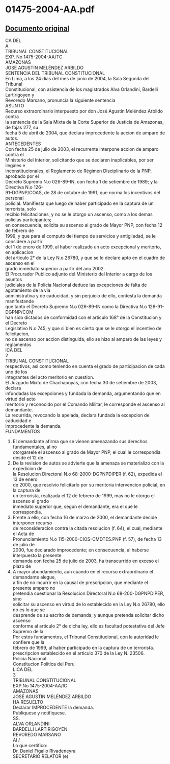 
01475-2004-AA.pdf
=================
  
[Documento original](https://tc.gob.pe/jurisprudencia/2005/01475-2004-AA.pdf)  
---  
CA DEL  
A  
TRIBUNAL CONSTITUCIONAL  
EXP. No 1475-2004-AA/TC  
AMAZONAS  
JOSE AGUSTIN MELÉNDEZ ARBILDO  
SENTENCIA DEL TRIBUNAL CONSTITUCIONAL  
En Lima, a los 24 dias del mes de junio de 2004, la Sala Segunda del Tribunal  
Constitucional, con asistencia de los magistrados Alva Orlandini, Bardelli Lartirigoyen y  
Revoredo Marsano, pronuncia la siguiente sentencia  
ASUNTO  
Recurso extraordinario interpuesto por don José Agustin Meléndez Arbildo contra  
la sentencia de la Sala Mixta de la Corte Superior de Justicia de Amazonas, de fojas 277, su  
fecha 5 de abril de 2004, que declara improcedente la accion de amparo de autos.  
ANTECEDENTES  
Con fecha 25 de julio de 2003, el recurrente interpone accion de amparo contra el  
Ministerio del Interior, solicitando que se declaren inaplicables, por ser ilegales e  
inconstitucionales, el Reglamento de Régimen Disciplinario de la PNP, aprobado por el  
Decreto Supremo N.o 026-89-IN, con fecha 1 de setiembre de 1989; y la Directiva N.o 126-  
91-DGPNP/COAS, de 28 de octubre de 1991, que norma los incentivos del personal  
policial. Manifiesta que luego de haber participado en la captura de un terrorista, solo  
recibio felicitaciones, y no se le otorgo un ascenso, como a los demas policias participantes;  
en consecuencia, solicita su ascenso al grado de Mayor PNP, con fecha 12 de febrero de  
1999, y que para el computo del tiempo de servicios y antigiiedad, se le considere a partir  
del 1 de enero de 1999, al haber realizado un acto excepcional y meritorio, en aplicacion  
del articulo 2° de la Ley N.o 26780, y que se lo declare apto en el cuadro de ascenso en el  
grado inmediato superior a partir del ano 2002.  
El Procurador Publico adjunto del Ministerio del Interior a cargo de los asuntos  
judiciales de la Policia Nacional deduce las excepciones de falta de agotamiento de la via  
administrativa y de caducidad, y sin perjuicio de ello, contesta la demanda manifestande  
que tanto el Decreto Supremo N.o 026-89-IN como la Directiva N.o 126-91-DGPNP/COM  
han sido dictados de conformidad con el articulo 168° de la Constitucion y el Decreto  
Legislativo N.o 745; y que si bien es cierto que se le otorgo el incentivo de felicitacion,  
no de ascenso por accion distinguida, ello se hizo al amparo de las leyes y reglamentos  
ICA DEL  
2  
TRIBUNAL CONSTITUCIONAL  
respectivos, asi como teniendo en cuenta el grado de participacion de cada uno de los  
integrantes del acto meritorio en cuestion.  
El Juzgado Mixto de Chachapoyas, con fecha 30 de setiembre de 2003, declara  
infundadas las excepciones y fundada la demanda, argumentando que en virtud del acto  
meritorio y reconocido por el Comando Militar, le corresponde el ascenso al demandante.  
La recurrida, revocando la apelada, declara fundada la excepcion de caducidad e  
improcedente la demanda.  
FUNDAMENTOS  
1. El demandante afirma que se vienen amenazando sus derechos fundamentales, al no  
otorgarsele el ascenso al grado de Mayor PNP, el cual le correspondia desde el 12 de  
2. De la revision de autos se advierte que la amenaza se materializo con la expedicion de  
la Resolucion Directoral N.o 68-2000-DGPNPDIPER (f. 62), expedida el 13 de enero  
de 2000, que resolvio felicitarlo por su meritoria intervencion policial, en la captura de  
un terrorista, realizada el 12 de febrero de 1999, mas no le otorgo el ascenso al grado  
inmediato superior que, segun el demandante, era el que le correspondia.  
3. Frente a ello, con fecha 16 de marzo de 2000, el demandante decide interponer recurso  
de reconsideracion contra la citada resolucion (f. 64), el cual, mediante el Acta de  
Pronunciamiento N.o 115-2000-CIOS-CMDTES.PNP (f. 57), de fecha 13 de julio de  
2000, fue declarado improcedente; en consecuencia, al haberse interpuesto la presente  
demanda con fecha 25 de julio de 2003, ha transcurrido en exceso el plazo de  
4. A mayor abundamiento, aun cuando en el recurso extraordinario el demandante alegue,  
a fin de no incurrir en la causal de prescripcion, que mediante el presente amparo no  
pretendia cuestionar la Resolucion Directoral N.o 68-200-DGPNPDIPER, sino  
solicitar su ascenso en virtud de lo establecido en la Ley N.o 26780, ello no es lo que se  
desprende de su escrito de demanda; y aunque pretenda solicitar dicho ascenso  
conforme al articulo 2° de dicha ley, ello es facultad potestativa del Jefe Supremo de la  
Por estos fundamentos, el Tribunal Constitucional, con la autoridad le confiere que la  
febrero de 1999, al haber participado en la captura de un terrorista.  
prescripcion establecido en el articulo 370 de la Ley N. 23506.  
Policia Nacional.  
Constitucion Politica del Peru  
LICA DEL  
3  
TRIBUNAL CONSTITUCIONAL  
EXP.No 1475-2004-AA/IC  
AMAZONAS  
JOSÉ AGUSTIN MELÉNDEZ ARBILDO  
HA RESUELTO  
Declarar IMPROCEDENTE la demanda.  
Publiquese y notifiquese.  
SS.  
ALVA ORLANDINI  
BARDELLI LARTIRIGOYEN  
REVOREDO MARSANO  
Al /  
Lo que certifico:  
Dr. Daniel Figallo Rivadeneyra  
SECRETARIO RELATOR (e)